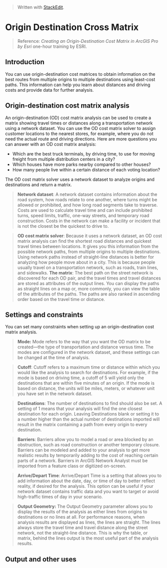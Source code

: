 


> Written with [StackEdit](https://stackedit.io/).

# Origin Destination Cross Matrix

> Reference: _Creating an Origin-Destination Cost Matrix in ArcGIS Pro  by Esri_ one-hour training by ESRI.

## Introduction

You can use origin-destination cost matrices to obtain information on the best routes from multiple origins to multiple destinations using least-cost paths. This information can help you learn about distances and driving costs and provide data for further analysis.

## Origin-destination cost matrix analysis

An origin-destination (OD) cost matrix analysis can be used to create a matrix showing travel times or distances along a transportation network using a network dataset. You can use the OD cost matrix solver to assign customer locations to the nearest stores, for example, where you do not need the actual route and driving directions. Here are more questions you can answer with an OD cost matrix analysis:

-   Which are the best truck terminals, by driving time, to use for moving freight from multiple distribution centers in a city?
-   Which houses have more parks nearby compared to other houses?
-   How many people live within a certain distance of each voting location?

The OD cost matrix solver uses a network dataset to analyze origins and destinations and return a matrix.

> **Network dataset**: A network dataset contains information about the road system, how roads relate to one another, where turns might be allowed or prohibited, and how long road segments take to traverse. Costs are used to calculate travel time and can include prohibited turns, speed limits, traffic, one-way streets, and temporary road construction. Costs in the network can make a facility or incident that is not the closest be the quickest to drive to.

> **OD cost matrix solver**: Because it uses a network dataset, an OD cost matrix analysis can find the shortest road distances and quickest travel times between locations. It gives you this information from the possible network paths, from multiple origins to multiple destinations. Using network paths instead of straight-line distances is better for analyzing how people move about in a city. This is because people usually travel on a transportation network, such as roads, train lines, and sidewalks.
> **The matrix**: The best path on the street network is discovered for each OD pair, and the travel times and travel distances are stored as attributes of the output lines. You can display the paths as straight lines on a map or, more commonly, you can view the table of the attributes of the paths. The paths are also ranked in ascending order based on the travel time or distance.

## Settings and constraints

You can set many constraints when setting up an origin-destination cost matrix analysis.

> **Mode:** Mode refers to the way that you want the OD matrix to be created—the type of transportation and distance versus time. The modes are configured in the network dataset, and these settings can be changed at the time of analysis.

> **Cutoff**: Cutoff refers to a maximum time or distance within which you would like the analysis to search for destinations. For example, if the mode is based on driving time, a cutoff of 5 will yield only the destinations that are within five minutes of an origin. If the mode is based on distance, the units will be miles, meters, or whatever unit you have set in the network dataset.

> **Destinations**: The number of destinations to find should also be set. A setting of 1 means that your analysis will find the one closest destination for each origin. Leaving Destinations blank or setting it to a number higher than the actual number of destinations imported will result in the matrix containing a path from every origin to every destination.

> **Barriers**: Barriers allow you to model a road or area blocked by an obstruction, such as road construction or another temporary closure. Barriers can be modeled and added to your analysis to get more realistic results by temporarily adding to the cost of reaching certain parts of a network. Barriers in ArcGIS Network Analyst must be imported from a feature class or digitized on-screen.

> **Arrive/Depart Time**: Arrive/Depart Time is a setting that allows you to add information about the date, day, or time of day to better reflect reality, if desired for the analysis. This option can be useful if your network dataset contains traffic data and you want to target or avoid high-traffic times of day in your scenario.

> **Output Geometry:** The Output Geometry parameter allows you to display the results of the analysis as either lines from origins to destinations or no lines at all. For performance reasons, when analysis results are displayed as lines, the lines are straight. The lines always store the travel time and travel distance along the street network, not the straight-line distance. This is why the table, or matrix, behind the lines output is the most useful part of the analysis results.

## Output and other uses
<!--stackedit_data:
eyJoaXN0b3J5IjpbLTc2MTMwNDcyXX0=
-->
